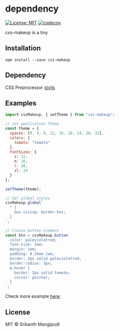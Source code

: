 # dependency

[![License: MIT](https://img.shields.io/badge/License-MIT-blue.svg)](https://opensource.org/licenses/MIT)
[![codecov](https://codecov.io/gh/msrikanth508/css-makeup/branch/master/graph/badge.svg)](https://codecov.io/gh/msrikanth508/css-makeup)

css-makeup is a tiny

## Installation

`npm install --save css-makeup`

## Dependency

CSS Preprocessor [stylis](https://github.com/thysultan/stylis.js)

## Examples

```js
import cssMakeup, { setTheme } from "css-makeup";

// set application Theme
const theme = {
  spaces: [0, 4, 8, 12, 16, 20, 24, 28, 32],
  colors: {
    tomato: "tomato"
  },
  fontSizes: {
    s: 12,
    m: 16,
    l: 20,
    xl: 24
  }
};

setTheme(theme);

// Set global styles
cssMakeup.global`
  * {
    box-sizing: border-box;
  }
`;

// Create button element
const btn = cssMakeup.button`
  color: palevioletred;
  font-size: 1em;
  margin: 1em;
  padding: 0.25em 1em;
  border: 2px solid palevioletred;
  border-radius: 3px;
  &:hover {
    border: 2px solid tomato;
    cursor: pointer;
  }
`;
```

Check more example [here]();

## License

MIT © Srikanth Mangipudi